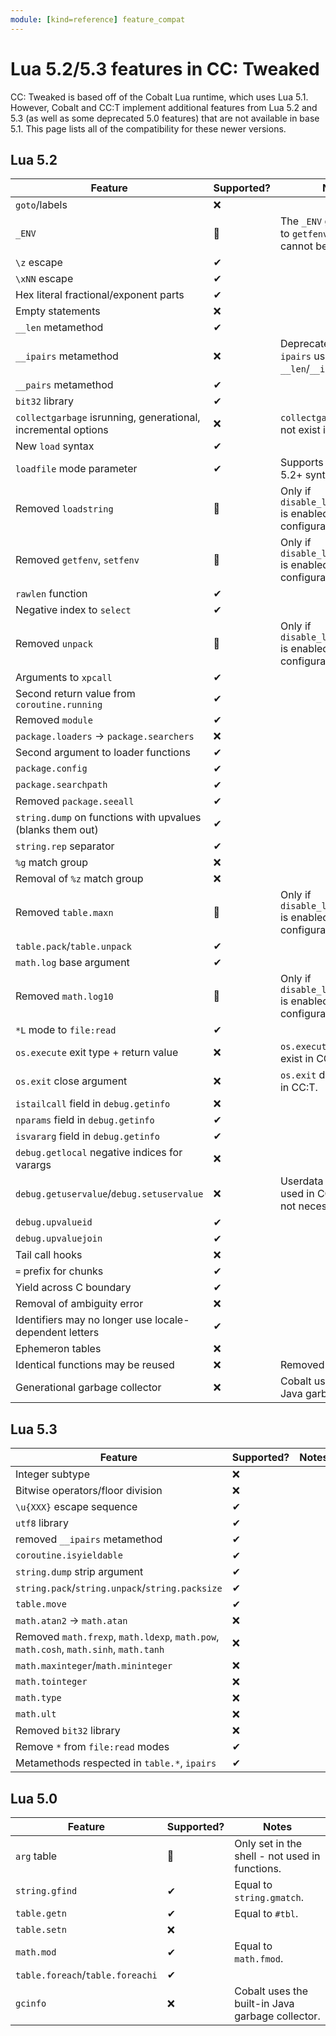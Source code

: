 ```yaml
---
module: [kind=reference] feature_compat
---
```


<!--
SPDX-FileCopyrightText: 2022 The CC: Tweaked Developers

SPDX-License-Identifier: MPL-2.0
-->

# Lua 5.2/5.3 features in CC: Tweaked
CC: Tweaked is based off of the Cobalt Lua runtime, which uses Lua 5.1. However, Cobalt and CC:T implement additional features from Lua 5.2 and 5.3 (as well as some deprecated 5.0 features) that are not available in base 5.1. This page lists all of the compatibility for these newer versions.

## Lua 5.2
| Feature                                                       | Supported? | Notes                                                             |
|---------------------------------------------------------------|------------|-------------------------------------------------------------------|
| `goto`/labels                                                 | ❌         |                                                                   |
| `_ENV`                                                        | 🔶         | The `_ENV` global points to `getfenv()`, but it cannot be set.    |
| `\z` escape                                                   | ✔          |                                                                   |
| `\xNN` escape                                                 | ✔          |                                                                   |
| Hex literal fractional/exponent parts                         | ✔          |                                                                   |
| Empty statements                                              | ❌         |                                                                   |
| `__len` metamethod                                            | ✔          |                                                                   |
| `__ipairs` metamethod                                         | ❌         | Deprecated in Lua 5.3. `ipairs` uses `__len`/`__index` instead.   |
| `__pairs` metamethod                                          | ✔          |                                                                   |
| `bit32` library                                               | ✔          |                                                                   |
| `collectgarbage` isrunning, generational, incremental options | ❌         | `collectgarbage` does not exist in CC:T.                          |
| New `load` syntax                                             | ✔          |                                                                   |
| `loadfile` mode parameter                                     | ✔          | Supports both 5.1 and 5.2+ syntax.                                |
| Removed `loadstring`                                          | 🔶         | Only if `disable_lua51_features` is enabled in the configuration. |
| Removed `getfenv`, `setfenv`                                  | 🔶         | Only if `disable_lua51_features` is enabled in the configuration. |
| `rawlen` function                                             | ✔          |                                                                   |
| Negative index to `select`                                    | ✔          |                                                                   |
| Removed `unpack`                                              | 🔶         | Only if `disable_lua51_features` is enabled in the configuration. |
| Arguments to `xpcall`                                         | ✔         |                                                                   |
| Second return value from `coroutine.running`                  | ✔          |                                                                   |
| Removed `module`                                              | ✔          |                                                                   |
| `package.loaders` -> `package.searchers`                      | ❌         |                                                                   |
| Second argument to loader functions                           | ✔          |                                                                   |
| `package.config`                                              | ✔          |                                                                   |
| `package.searchpath`                                          | ✔          |                                                                   |
| Removed `package.seeall`                                      | ✔          |                                                                   |
| `string.dump` on functions with upvalues (blanks them out)    | ✔          |                                                                   |
| `string.rep` separator                                        | ✔         |                                                                   |
| `%g` match group                                              | ❌         |                                                                   |
| Removal of `%z` match group                                   | ❌         |                                                                   |
| Removed `table.maxn`                                          | 🔶         | Only if `disable_lua51_features` is enabled in the configuration. |
| `table.pack`/`table.unpack`                                   | ✔          |                                                                   |
| `math.log` base argument                                      | ✔          |                                                                   |
| Removed `math.log10`                                          | 🔶         | Only if `disable_lua51_features` is enabled in the configuration. |
| `*L` mode to `file:read`                                      | ✔          |                                                                   |
| `os.execute` exit type + return value                         | ❌         | `os.execute` does not exist in CC:T.                              |
| `os.exit` close argument                                      | ❌         | `os.exit` does not exist in CC:T.                                 |
| `istailcall` field in `debug.getinfo`                         | ❌         |                                                                   |
| `nparams` field in `debug.getinfo`                            | ✔          |                                                                   |
| `isvararg` field in `debug.getinfo`                           | ✔          |                                                                   |
| `debug.getlocal` negative indices for varargs                 | ❌         |                                                                   |
| `debug.getuservalue`/`debug.setuservalue`                     | ❌         | Userdata are rarely used in CC:T, so this is not necessary.       |
| `debug.upvalueid`                                             | ✔          |                                                                   |
| `debug.upvaluejoin`                                           | ✔          |                                                                   |
| Tail call hooks                                               | ❌         |                                                                   |
| `=` prefix for chunks                                         | ✔          |                                                                   |
| Yield across C boundary                                       | ✔          |                                                                   |
| Removal of ambiguity error                                    | ❌         |                                                                   |
| Identifiers may no longer use locale-dependent letters        | ✔          |                                                                   |
| Ephemeron tables                                              | ❌         |                                                                   |
| Identical functions may be reused                             | ❌         | Removed in Lua 5.4                                                |
| Generational garbage collector                                | ❌         | Cobalt uses the built-in Java garbage collector.                  |

## Lua 5.3
| Feature                                                                               | Supported? | Notes                     |
|---------------------------------------------------------------------------------------|------------|---------------------------|
| Integer subtype                                                                       | ❌         |                           |
| Bitwise operators/floor division                                                      | ❌         |                           |
| `\u{XXX}` escape sequence                                                             | ✔          |                           |
| `utf8` library                                                                        | ✔          |                           |
| removed `__ipairs` metamethod                                                         | ✔          |                           |
| `coroutine.isyieldable`                                                               | ✔          |                           |
| `string.dump` strip argument                                                          | ✔          |                           |
| `string.pack`/`string.unpack`/`string.packsize`                                       | ✔          |                           |
| `table.move`                                                                          | ✔          |                           |
| `math.atan2` -> `math.atan`                                                           | ❌         |                           |
| Removed `math.frexp`, `math.ldexp`, `math.pow`, `math.cosh`, `math.sinh`, `math.tanh` | ❌         |                           |
| `math.maxinteger`/`math.mininteger`                                                   | ❌         |                           |
| `math.tointeger`                                                                      | ❌         |                           |
| `math.type`                                                                           | ❌         |                           |
| `math.ult`                                                                            | ❌         |                           |
| Removed `bit32` library                                                               | ❌         |                           |
| Remove `*` from `file:read` modes                                                     | ✔          |                           |
| Metamethods respected in `table.*`, `ipairs`                                          | ✔          |                           |

## Lua 5.0
| Feature                          | Supported? | Notes                                            |
|----------------------------------|------------|--------------------------------------------------|
| `arg` table                      | 🔶         | Only set in the shell - not used in functions.   |
| `string.gfind`                   | ✔          | Equal to `string.gmatch`.                        |
| `table.getn`                     | ✔          | Equal to `#tbl`.                                 |
| `table.setn`                     | ❌         |                                                  |
| `math.mod`                       | ✔          | Equal to `math.fmod`.                            |
| `table.foreach`/`table.foreachi` | ✔          |                                                  |
| `gcinfo`                         | ❌         | Cobalt uses the built-in Java garbage collector. |
